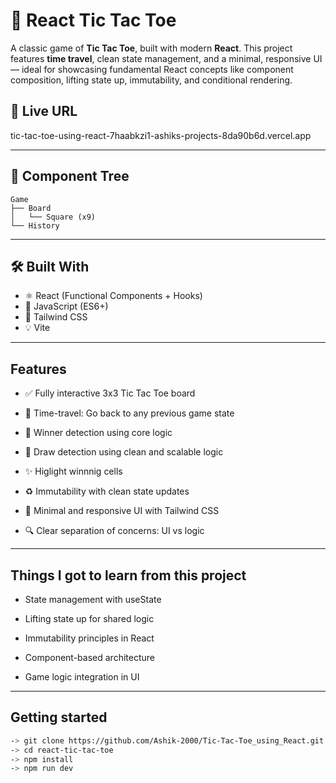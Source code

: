 # 🧠 React Tic Tac Toe

A classic game of **Tic Tac Toe**, built with modern **React**. This project features **time travel**, clean state management, and a minimal, responsive UI — ideal for showcasing fundamental React concepts like component composition, lifting state up, immutability, and conditional rendering.

## 🚀 Live URL

tic-tac-toe-using-react-7haabkzi1-ashiks-projects-8da90b6d.vercel.app

---

## 🧩 Component Tree

```text
Game
├── Board
│   └── Square (x9)
└── History
```

---

## 🛠️ Built With

- ⚛️ React (Functional Components + Hooks)
- 🧠 JavaScript (ES6+)
- 🎨 Tailwind CSS
- 💡 Vite

---

## Features
- ✅ Fully interactive 3x3 Tic Tac Toe board

- 🔁 Time-travel: Go back to any previous game state

- 🧠 Winner detection using core logic

- 🤝 Draw detection using clean and scalable logic

- ✨ Higlight winnnig cells

- ♻️ Immutability with clean state updates

- 🎨 Minimal and responsive UI with Tailwind CSS

- 🔍 Clear separation of concerns: UI vs logic

---

## Things I got to learn from this project
- State management with useState

- Lifting state up for shared logic

- Immutability principles in React

- Component-based architecture

- Game logic integration in UI

---

## Getting started
```bash
-> git clone https://github.com/Ashik-2000/Tic-Tac-Toe_using_React.git
-> cd react-tic-tac-toe
-> npm install
-> npm run dev
```

